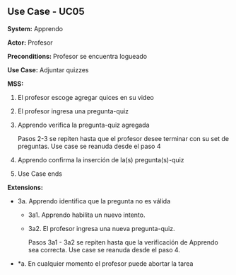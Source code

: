 
##  Use Case - UC05

**System:** Apprendo

**Actor:** Profesor

**Preconditions:** Profesor se encuentra logueado

**Use Case:** Adjuntar quizzes

**MSS:**

1. El profesor escoge agregar quices en su video
2. El profesor ingresa una pregunta-quiz
3. Apprendo verifica la pregunta-quiz agregada
    
    Pasos 2-3 se repiten hasta que el profesor desee terminar con su set de preguntas. Use case se reanuda desde el paso 4
4. Apprendo confirma la inserción de la(s) pregunta(s)-quiz
5. Use Case ends

**Extensions:**

- 3a. Apprendo identifica que la pregunta no es válida
    - 3a1. Apprendo habilita un nuevo intento.
    - 3a2. El profesor ingresa una nueva pregunta-quiz.
    
        Pasos 3a1 - 3a2 se repiten hasta que la verificación de Apprendo sea correcta. Use case se reanuda desde el paso 4.
- *a. En cualquier momento el profesor puede abortar la tarea
